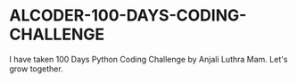# ALCODER-100-DAYS-CODING-CHALLENGE
I have taken 100 Days Python Coding Challenge by Anjali Luthra Mam. Let's grow together.
